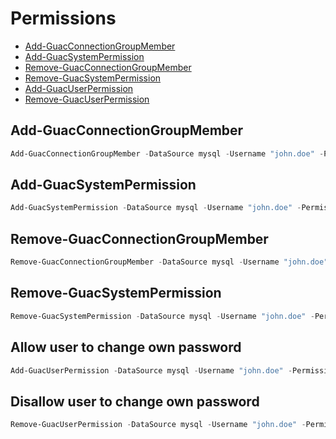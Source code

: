 # Permissions 

 - [Add-GuacConnectionGroupMember](#add-guacconnectiongroupmember)
 - [Add-GuacSystemPermission](#add-guacsystempermission)
 - [Remove-GuacConnectionGroupMember](#remove-guacconnectiongroupmember)
 - [Remove-GuacSystemPermission](#remove-guacsystempermission)
 - [Add-GuacUserPermission](#add-guacuserpermission)
 - [Remove-GuacUserPermission](#remove-guacuserpermission)
 
## Add-GuacConnectionGroupMember
```Powershell
Add-GuacConnectionGroupMember -DataSource mysql -Username "john.doe" -Permission "READ" -ConnectionGroupId 1
```
## Add-GuacSystemPermission
```Powershell
Add-GuacSystemPermission -DataSource mysql -Username "john.doe" -Permission "ADMINISTER"
```
## Remove-GuacConnectionGroupMember
```Powershell
Remove-GuacConnectionGroupMember -DataSource mysql -Username "john.doe" -Permission "READ" -ConnectionGroupId 1
```
## Remove-GuacSystemPermission
```Powershell
Remove-GuacSystemPermission -DataSource mysql -Username "john.doe" -Permission "ADMINISTER"
```
## Allow user to change own password
```Powershell
Add-GuacUserPermission -DataSource mysql -Username "john.doe" -Permission "UPDATE"
```
## Disallow user to change own password
```Powershell
Remove-GuacUserPermission -DataSource mysql -Username "john.doe" -Permission "UPDATE"
```